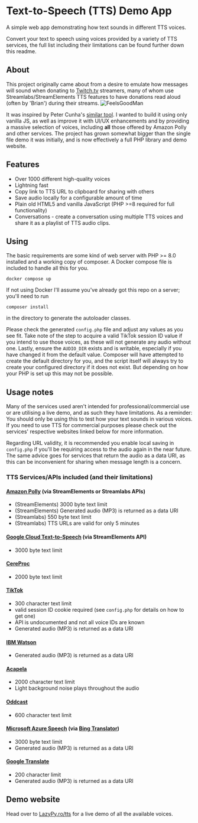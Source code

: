 # Text-to-Speech (TTS) Demo App
A simple web app demonstrating how text sounds in different TTS voices.

Convert your text to speech using voices provided by a variety of TTS services, the full list including their limitations can be found further down this readme.

## About
This project originally came about from a desire to emulate how messages will sound when donating to [Twitch.tv](https://twitch.tv) streamers, many of whom use Streamlabs/StreamElements TTS features to have donations read aloud (often by 'Brian') during their streams. ![FeelsGoodMan](https://cdn.frankerfacez.com/emoticon/109777/1)

It was inspired by Peter Cunha's [similar tool](https://github.com/petercunha/tts). I wanted to build it using only vanilla JS, as well as improve it with UI/UX enhancements and by providing a massive selection of voices, including **all** those offered by Amazon Polly and other services. The project has grown somewhat bigger than the single file demo it was initially, and is now effectively a full PHP library and demo website.


## Features
- Over 1000 different high-quality voices
- Lightning fast
- Copy link to TTS URL to clipboard for sharing with others
- Save audio locally for a configurable amount of time
- Plain old HTML5 and vanilla JavaScript (PHP >=8 required for full functionality)
- Conversations - create a conversation using multiple TTS voices and share it as a playlist of TTS audio clips.

## Using
The basic requirements are some kind of web server with PHP >= 8.0 installed and a working copy of composer. A Docker compose file is included to handle all this for you.

`docker compose up`

If not using Docker I'll assume you've already got this repo on a server; you'll need to run

`composer install`

in the directory to generate the autoloader classes.

Please check the generated `config.php` file and adjust any values as you see fit. Take note of the step to acquire a valid TikTok session ID value if you intend to use those voices, as these will not generate any audio without one. Lastly, ensure the `AUDIO_DIR` exists and is writable, especially if you have changed it from the default value. Composer will have attempted to create the default directory for you, and the script itself will always try to create your configured directory if it does not exist. But depending on how your PHP is set up this may not be possible.

## Usage notes
Many of the services used aren't intended for professional/commercial use or are utilising a live demo, and as such they have limitations. As a reminder: You should only be using this to test how your text sounds in various voices. If you need to use TTS for commercial purposes please check out the services' respective websites linked below for more information.

Regarding URL validity, it is recommended you enable local saving in `config.php` if you'll be requiring access to the audio again in the near future. The same advice goes for services that return the audio as a data URI, as this can be inconvenient for sharing when message length is a concern.

### TTS Services/APIs included (and their limitations)

#### [Amazon Polly](https://aws.amazon.com/polly/) (via StreamElements or Streamlabs APIs)
- (StreamElements) 3000 byte text limit
- (StreamElements) Generated audio (MP3) is returned as a data URI
- (Streamlabs) 550 byte text limit
- (Streamlabs) TTS URLs are valid for only 5 minutes
#### [Google Cloud Text-to-Speech](https://cloud.google.com/text-to-speech) (via StreamElements API)
- 3000 byte text limit
#### [CereProc](https://cereproc.com/)
- 2000 byte text limit
#### [TikTok](https://tiktok.com/)
- 300 character text limit
- valid session ID cookie required (see `config.php` for details on how to get one)
- API is undocumented and not all voice IDs are known
- Generated audio (MP3) is returned as a data URI
#### [IBM Watson](https://www.ibm.com/products/text-to-speech)
- Generated audio (MP3) is returned as a data URI
#### [Acapela](https://www.acapela-group.com/demos/)
- 2000 character text limit
- Light background noise plays throughout the audio
#### [Oddcast](https://www.oddcast.com/ttsdemo/)
- 600 character text limit
#### [Microsoft Azure Speech](https://learn.microsoft.com/en-us/azure/cognitive-services/Speech-Service/) (via [Bing Translator](https://www.bing.com/translator))
- 3000 byte text limit
- Generated audio (MP3) is returned as a data URI
#### [Google Translate](https://translate.google.com/)
- 200 character limit
- Generated audio (MP3) is returned as a data URI


## Demo website
Head over to [LazyPy.ro/tts](https://lazypy.ro/tts) for a live demo of all the available voices.
